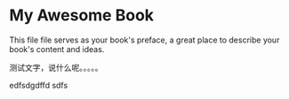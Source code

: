 # My Awesome Book

This file file serves as your book's preface, a great place to describe your book's content and ideas.

测试文字，说什么呢。。。。。


edfsdgdffd
sdfs